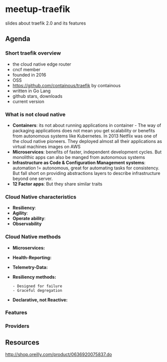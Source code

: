 # meetup-traefik

slides about traefik 2.0 and its features

## Agenda

### Short traefik overview

-   the cloud native edge router
-   cncf member
-   founded in 2016
-   OSS
-   <https://github.com/containous/traefik> by containous
-   written in Go Lang 
-   github stars, downloads
-   current version

### What is not cloud native

-   **Containers**: its not about running applications in container - The way of packaging applications does not mean you get scalability or benefits from autonomous systems like Kubernetes.
    In 2013 Netflix was one of the cloud native pioneers. They deployed almost all their applications as virtual machines images on AWS
-   **Microservices**: benefits of faster, independent development cycles. But monolithic apps can also be manged from autonomous systems
-   **Infrastructure as Code & Configuration Management systems**: automation != autonomous, great for  automating tasks for consistency. But fall short on providing abstractions layers to describe infrastructure beyond one server.
-   **12 Factor apps**: But they share similar traits

### Cloud Native characteristics

-   **Resiliency**:
-   **Agility**:
-   **Operate ability**:
-   **Observability** 

### Cloud Native methods

-   **Microservices:**

-   **Health-Reporting:**

-   **Telemetry-Data:**

-   **Resiliency methods:**

        - Designed for failure
        - Graceful degregation

-   **Declarative, not Reactive:**

### Features

### Providers

## Resources

<http://shop.oreilly.com/product/0636920075837.do>
